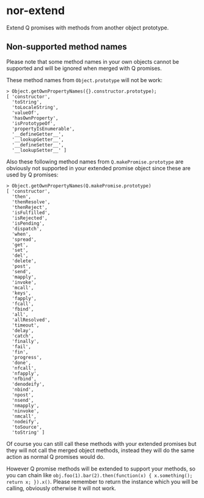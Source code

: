nor-extend
==========

Extend Q promises with methods from another object prototype.

Non-supported method names
--------------------------

Please note that some method names in your own objects cannot be supported and 
will be ignored when merged with Q promises.

These method names from `Object.prototype` will not be work:

	> Object.getOwnPropertyNames({}.constructor.prototype);
	[ 'constructor',
	  'toString',
	  'toLocaleString',
	  'valueOf',
	  'hasOwnProperty',
	  'isPrototypeOf',
	  'propertyIsEnumerable',
	  '__defineGetter__',
	  '__lookupGetter__',
	  '__defineSetter__',
	  '__lookupSetter__' ]

Also these following method names from `Q.makePromise.prototype` are obviously 
not supported in your extended promise object since these are used by Q 
promises:

	> Object.getOwnPropertyNames(Q.makePromise.prototype)
	[ 'constructor',
	  'then',
	  'thenResolve',
	  'thenReject',
	  'isFulfilled',
	  'isRejected',
	  'isPending',
	  'dispatch',
	  'when',
	  'spread',
	  'get',
	  'set',
	  'del',
	  'delete',
	  'post',
	  'send',
	  'mapply',
	  'invoke',
	  'mcall',
	  'keys',
	  'fapply',
	  'fcall',
	  'fbind',
	  'all',
	  'allResolved',
	  'timeout',
	  'delay',
	  'catch',
	  'finally',
	  'fail',
	  'fin',
	  'progress',
	  'done',
	  'nfcall',
	  'nfapply',
	  'nfbind',
	  'denodeify',
	  'nbind',
	  'npost',
	  'nsend',
	  'nmapply',
	  'ninvoke',
	  'nmcall',
	  'nodeify',
	  'toSource',
	  'toString' ]

Of course you can still call these methods with your extended promises but they 
will not call the merged object methods, instead they will do the same action 
as normal Q promises would do.

However Q promise methods will be extended to support your methods, so you can 
chain like `obj.foo(1).bar(2).then(function(x) { x.something(); return x; }).x()`. 
Please remember to return the instance which you will be calling, obviously 
otherwise it will not work.
